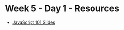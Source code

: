 # Week 5 - Day 1 - Resources

- [JavaScript 101 Slides](https://docs.google.com/presentation/d/1XFZlUweysfKf-IznL3DX-p9VnniLgj4fO72w4iSxLwM/edit?usp=sharing)